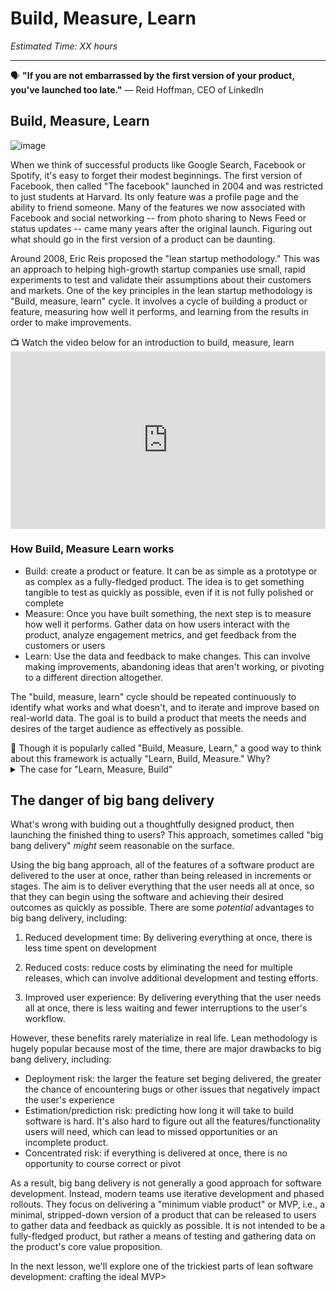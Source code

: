 # Build, Measure, Learn

*Estimated Time: XX hours*

---

<aside>
  
  🗣 **"If you are not embarrassed by the first version of your product, you've launched too late."** — Reid Hoffman, CEO of LinkedIn

</aside>




## Build, Measure, Learn


![image](https://user-images.githubusercontent.com/1774663/210020049-d4bf0208-eace-4fc1-aa35-2575522fa1f4.png)


When we think of successful products like Google Search, Facebook or Spotify, it's easy to forget their modest beginnings. The first version of Facebook, then called "The facebook" launched in 2004 and was restricted to just students at Harvard. Its only feature was a profile page and the ability to friend someone. Many of the features we now associated with Facebook and social networking -- from photo sharing to News Feed or status updates -- came many years after the original launch. Figuring out what should go in the first version of a product can be daunting. 

Around 2008, Eric Reis proposed the "lean startup methodology." This was an approach to helping high-growth startup companies use small, rapid experiments to test and validate their assumptions about their customers and markets. One of the key principles in the lean startup methodology is "Build, measure, learn" cycle. It involves a cycle of building a product or feature, measuring how well it performs, and learning from the results in order to make improvements.


<aside> 
  📺 Watch the video below for an introduction to build, measure, learn
</aside>

<div style="position: relative; padding-bottom: 56.25%; height: 0;"><iframe src="https://www.youtube.com/watch?v=fAkYdDRvpDE" title="YouTube video player" frameborder="0" allow="accelerometer; autoplay; clipboard-write; encrypted-media; gyroscope; picture-in-picture" allowfullscreen style="position: absolute; top: 0; left: 0; width: 100%; height: 100%;"></iframe></div>

### How Build, Measure Learn works

-  Build: create a product or feature. It can be as simple as a prototype or as complex as a fully-fledged product. The idea is to get something tangible to test as quickly as possible, even if it is not fully polished or complete
-  Measure: Once you have built something, the next step is to measure how well it performs. Gather data on how users interact with the product, analyze engagement metrics, and get feedback from the customers or users 
-  Learn: Use the data and feedback to make changes. This can involve making improvements, abandoning ideas that aren't working, or pivoting to a different direction altogether.

The "build, measure, learn" cycle should be repeated continuously to identify what works and what doesn't, and to iterate and improve based on real-world data. The goal is to build a product that meets the needs and desires of the target audience as effectively as possible.

<aside>
🤔 Though it is popularly called "Build, Measure, Learn," a good way to think about this framework is actually "Learn, Build, Measure." Why?
</aside>

<details>
<summary>The case for "Learn, Measure, Build"</summary>
  As we've been discussing throughout the course, user-centric design starts with learning about users, then building and testing prototypes. By starting with learning, you can ensure that you are building and measuring the right things. That's why the design thinking process begins with learning through emphatizing with the user and defining the problem. 
  
  Plus, the "learn, build, measure" sequence aligns more closely with the scientific method, which involves making observations, forming hypotheses, testing hypotheses, and analyzing results. This can help to make the process of product development more systematic and structured, and can lead to more reliable and accurate results. Finally, by starting with learning and iterating through the cycle continuously, you can ensure that you are continually gathering data and feedback and using it to make improvements. This can help to promote a culture of continuous improvement. 
  
  That being said, there is no one "right" way to think about the "build, measure, learn" cycle, and the sequence of steps can vary depending on the specific needs and goals of a business or product.
</details>


## The danger of big bang delivery
What's wrong with buiding out a thoughtfully designed product, then launching the finished thing to users? This approach, sometimes called "big bang delivery" _might_ seem reasonable on the surface. 

Using the big bang approach, all of the features of a software product are delivered to the user at once, rather than being released in increments or stages. The aim is to deliver everything that the user needs all at once, so that they can begin using the software and achieving their desired outcomes as quickly as possible. There are some _potential_ advantages to big bang delivery, including:

1. Reduced development time: By delivering everything at once, there is less time spent on development

2. Reduced costs: reduce costs by eliminating the need for multiple releases, which can involve additional development and testing efforts.

3. Improved user experience: By delivering everything that the user needs all at once, there is less waiting and fewer interruptions to the user's workflow.

However, these benefits rarely materialize in real life. Lean methodology is hugely popular because most of the time, there are major drawbacks to big bang delivery, including:

- Deployment risk: the larger the feature set beging delivered, the greater the chance of encountering bugs or other issues that negatively impact the user's experience
- Estimation/prediction risk: predicting how long it will take to build software is hard. It's also hard to figure out all the features/functionality users will need, which can lead to missed opportunities or an incomplete product.
- Concentrated risk: if everything is delivered at once, there is no opportunity to course correct or pivot 

As a result, big bang delivery is not generally a good approach for software development. Instead, modern teams use iterative development and phased rollouts. They focus on delivering a "minimum viable product" or MVP, i.e., a  minimal, stripped-down version of a product that can be released to users to gather data and feedback as quickly as possible. It is not intended to be a fully-fledged product, but rather a means of testing and gathering data on the product's core value proposition.

In the next lesson, we'll explore one of the trickiest parts of lean software development: crafting the ideal MVP> 
